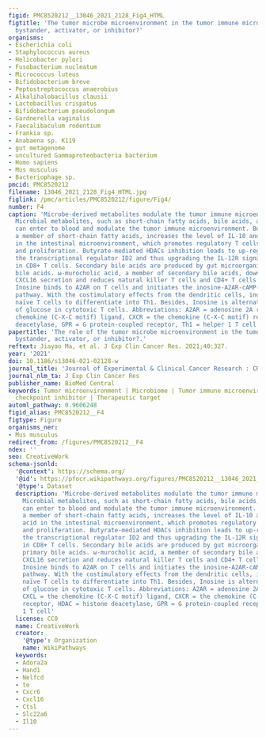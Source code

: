 ```yaml
---
figid: PMC8520212__13046_2021_2128_Fig4_HTML
figtitle: 'The tumor microbe microenvironment in the tumor immune microenvironment:
  bystander, activator, or inhibitor?'
organisms:
- Escherichia coli
- Staphylococcus aureus
- Helicobacter pylori
- Fusobacterium nucleatum
- Micrococcus luteus
- Bifidobacterium breve
- Peptostreptococcus anaerobius
- Alkalihalobacillus clausii
- Lactobacillus crispatus
- Bifidobacterium pseudolongum
- Gardnerella vaginalis
- Faecalibaculum rodentium
- Frankia sp.
- Anabaena sp. K119
- gut metagenome
- uncultured Gammaproteobacteria bacterium
- Homo sapiens
- Mus musculus
- Bacteriophage sp.
pmcid: PMC8520212
filename: 13046_2021_2128_Fig4_HTML.jpg
figlink: /pmc/articles/PMC8520212/figure/Fig4/
number: F4
caption: 'Microbe-derived metabolites modulate the tumor immune microenvironment.
  Microbial metabolites, such as short-chain fatty acids, bile acids, and inosine,
  can enter to blood and modulate the tumor immune microenvironment. Butyric acid,
  a member of short-chain fatty acids, increases the level of IL-10 and retinoic acid
  in the intestinal microenvironment, which promotes regulatory T cells differentiation
  and proliferation. Butyrate-mediated HDACs inhibition leads to up-regulation of
  the transcriptional regulator ID2 and thus upgrading the IL-12R signaling pathway
  in CD8+ T cells. Secondary bile acids are produced by gut microorganisms from primary
  bile acids. ω-murocholic acid, a member of secondary bile acids, down-regulates
  CXCL16 secretion and reduces natural killer T cells and CD4+ T cells recruitment.
  Inosine binds to A2AR on T cells and initiates the inosine-A2AR-cAMP-PKA signaling
  pathway. With the costimulatory effects from the dendritic cells, inosine induces
  naïve T cells to differentiate into Th1. Besides, Inosine is alternative energy
  of glucose in cytotoxic T cells. Abbreviations: A2AR = adenosine 2A receptor, CXCL = the
  chemokine (C-X-C motif) ligand, CXCR = the chemokine (C-X-C motif) receptor, HDAC = histone
  deacetylase, GPR = G protein-coupled receptor, Th1 = helper 1 T cell'
papertitle: 'The role of the tumor microbe microenvironment in the tumor immune microenvironment:
  bystander, activator, or inhibitor?.'
reftext: Jiayao Ma, et al. J Exp Clin Cancer Res. 2021;40:327.
year: '2021'
doi: 10.1186/s13046-021-02128-w
journal_title: 'Journal of Experimental & Clinical Cancer Research : CR'
journal_nlm_ta: J Exp Clin Cancer Res
publisher_name: BioMed Central
keywords: Tumor microenvironment | Microbiome | Tumor immune microenvironment | Immune
  checkpoint inhibitor | Therapeutic target
automl_pathway: 0.9606248
figid_alias: PMC8520212__F4
figtype: Figure
organisms_ner:
- Mus musculus
redirect_from: /figures/PMC8520212__F4
ndex: ''
seo: CreativeWork
schema-jsonld:
  '@context': https://schema.org/
  '@id': https://pfocr.wikipathways.org/figures/PMC8520212__13046_2021_2128_Fig4_HTML.html
  '@type': Dataset
  description: 'Microbe-derived metabolites modulate the tumor immune microenvironment.
    Microbial metabolites, such as short-chain fatty acids, bile acids, and inosine,
    can enter to blood and modulate the tumor immune microenvironment. Butyric acid,
    a member of short-chain fatty acids, increases the level of IL-10 and retinoic
    acid in the intestinal microenvironment, which promotes regulatory T cells differentiation
    and proliferation. Butyrate-mediated HDACs inhibition leads to up-regulation of
    the transcriptional regulator ID2 and thus upgrading the IL-12R signaling pathway
    in CD8+ T cells. Secondary bile acids are produced by gut microorganisms from
    primary bile acids. ω-murocholic acid, a member of secondary bile acids, down-regulates
    CXCL16 secretion and reduces natural killer T cells and CD4+ T cells recruitment.
    Inosine binds to A2AR on T cells and initiates the inosine-A2AR-cAMP-PKA signaling
    pathway. With the costimulatory effects from the dendritic cells, inosine induces
    naïve T cells to differentiate into Th1. Besides, Inosine is alternative energy
    of glucose in cytotoxic T cells. Abbreviations: A2AR = adenosine 2A receptor,
    CXCL = the chemokine (C-X-C motif) ligand, CXCR = the chemokine (C-X-C motif)
    receptor, HDAC = histone deacetylase, GPR = G protein-coupled receptor, Th1 = helper
    1 T cell'
  license: CC0
  name: CreativeWork
  creator:
    '@type': Organization
    name: WikiPathways
  keywords:
  - Adora2a
  - Hand1
  - Nelfcd
  - te
  - Cxcr6
  - Cxcl16
  - Ctsl
  - Slc22a6
  - Il10
---
```

